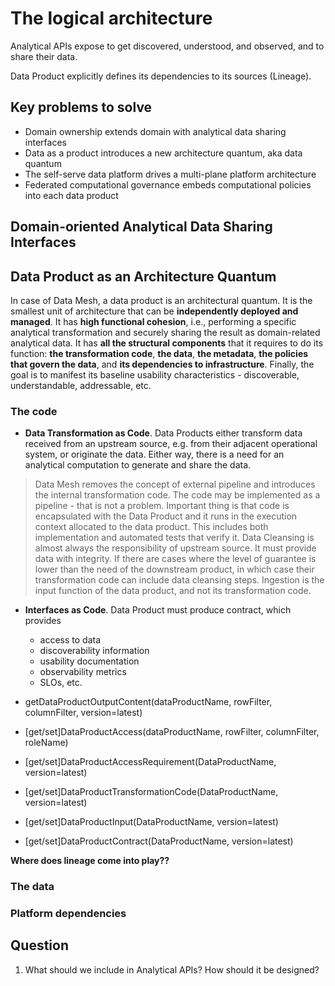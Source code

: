 # The logical architecture

Analytical APIs expose to get discovered, understood, and observed, and to share their data.

Data Product explicitly defines its dependencies to its sources (Lineage).

## Key problems to solve

* Domain ownership extends domain with analytical data sharing interfaces
* Data as a product introduces a new architecture quantum, aka data quantum
* The self-serve data platform drives a multi-plane platform architecture
* Federated computational governance embeds computational policies into each data product

## Domain-oriented Analytical Data Sharing Interfaces

## Data Product as an Architecture Quantum

In case of Data Mesh, a data product is an architectural quantum. It is the smallest unit of architecture that can be **independently deployed and managed**. It has **high functional cohesion**, i.e., performing a specific analytical transformation and securely sharing the result as domain-related analytical data. It has **all the structural components** that it requires to do its function: **the transformation code**, **the data**, **the metadata**, **the policies that govern the data**, and **its dependencies to infrastructure**. Finally, the goal is to manifest its baseline usability characteristics - discoverable, understandable, addressable, etc.

### The code

* **Data Transformation as Code**. Data Products either transform data received from an upstream source, e.g. from their adjacent operational system, or originate the data. Either way, there is a need for an analytical computation to generate and share the data.

> Data Mesh removes the concept of external pipeline and introduces the internal transformation code. The code may be implemented as a pipeline - that is not a problem. Important thing is that code is encapsulated with the Data Product and it runs in the execution context allocated to the data product. This includes both implementation and automated tests that verify it.
> Data Cleansing is almost always the responsibility of upstream source. It must provide data with integrity. If there are cases where the level of guarantee is lower than the need of the downstream product, in which case their transformation code can include data cleansing steps.
> Ingestion is the input function of the data product, and not its transformation code.

* **Interfaces as Code**. Data Product must produce contract, which provides
  * access to data
  * discoverability information
  * usability documentation
  * observability metrics
  * SLOs, etc.

* getDataProductOutputContent(dataProductName, rowFilter, columnFilter, version=latest)
* [get/set]DataProductAccess(dataProductName, rowFilter, columnFilter, roleName)
* [get/set]DataProductAccessRequirement(DataProductName, version=latest)
* [get/set]DataProductTransformationCode(DataProductName, version=latest)
* [get/set]DataProductInput(DataProductName, version=latest)
* [get/set]DataProductContract(DataProductName, version=latest)

**Where does lineage come into play??**

### The data

### Platform dependencies

## Question

1. What should we include in Analytical APIs? How should it be designed?
